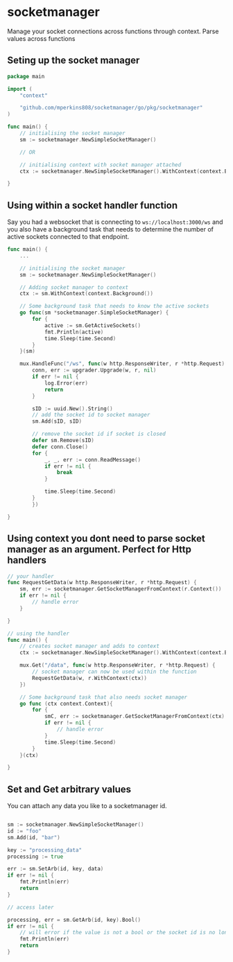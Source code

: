 # socketmanager

Manage your socket connections across functions through context. Parse values across functions

## Seting up the socket manager

```go
package main

import (
	"context"

	"github.com/mperkins808/socketmanager/go/pkg/socketmanager"
)

func main() {
	// initialising the socket manager
	sm := socketmanager.NewSimpleSocketManager()

	// OR

	// initialising context with socket manager attached
	ctx := socketmanager.NewSimpleSocketManager().WithContext(context.Background())

}

```

## Using within a socket handler function

Say you had a websocket that is connecting to `ws://localhost:3000/ws` and you also have a background task that needs to determine the number of active sockets connected to that endpoint.

```go
func main() {
	...

	// initialising the socket manager
	sm := socketmanager.NewSimpleSocketManager()

	// Adding socket manager to context
	ctx := sm.WithContext(context.Background())

	// Some background task that needs to know the active sockets
	go func(sm *socketmanager.SimpleSocketManager) {
		for {
			active := sm.GetActiveSockets()
			fmt.Println(active)
			time.Sleep(time.Second)
		}
	}(sm)

	mux.HandleFunc("/ws", func(w http.ResponseWriter, r *http.Request) {
		conn, err := upgrader.Upgrade(w, r, nil)
		if err != nil {
			log.Error(err)
			return
		}

		sID := uuid.New().String()
		// add the socket id to socket manager
		sm.Add(sID, sID)

		// remove the socket id if socket is closed
		defer sm.Remove(sID)
		defer conn.Close()
		for {
			_, _, err := conn.ReadMessage()
			if err != nil {
				break
			}

			time.Sleep(time.Second)
		}
		})

}
```

## Using context you dont need to parse socket manager as an argument. Perfect for Http handlers

```go
// your handler
func RequestGetData(w http.ResponseWriter, r *http.Request) {
	sm, err := socketmanager.GetSocketManagerFromContext(r.Context())
	if err != nil {
		// handle error
	}

}

// using the handler
func main() {
	// creates socket manager and adds to context
	ctx := socketmanager.NewSimpleSocketManager().WithContext(context.Background())

	mux.Get("/data", func(w http.ResponseWriter, r *http.Request) {
		// socket manager can now be used within the function
		RequestGetData(w, r.WithContext(ctx))
	})

	// Some background task that also needs socket manager
	go func (ctx context.Context){
		for {
			smC, err := socketmanager.GetSocketManagerFromContext(ctx)
			if err != nil {
				// handle error
			}
			time.Sleep(time.Second)
		}
	}(ctx)

}
```

## Set and Get arbitrary values

You can attach any data you like to a socketmanager id.

```go

sm := socketmanager.NewSimpleSocketManager()
id := "foo"
sm.Add(id, "bar")

key := "processing_data"
processing := true

err := sm.SetArb(id, key, data)
if err != nil {
	fmt.Println(err)
	return
}

// access later

processing, err = sm.GetArb(id, key).Bool()
if err != nil {
	// will error if the value is not a bool or the socket id is no longer active
	fmt.Println(err)
	return
}

```
